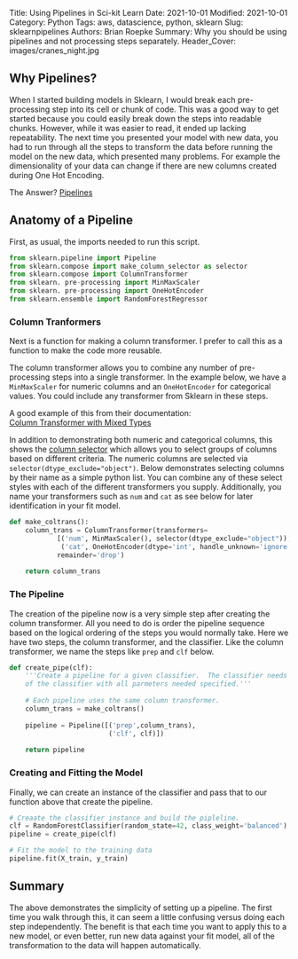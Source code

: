Title: Using Pipelines in Sci-kit Learn
Date: 2021-10-01
Modified: 2021-10-01
Category: Python
Tags: aws, datascience, python, sklearn
Slug: sklearnpipelines
Authors: Brian Roepke
Summary: Why you should be using pipelines and not processing steps separately.
Header_Cover: images/cranes_night.jpg

## Why Pipelines?

When I started building models in Sklearn, I would break each pre-processing step into its cell or chunk of code.  This was a good way to get started because you could easily break down the steps into readable chunks.  However, while it was easier to read, it ended up lacking repeatability.  The next time you presented your model with new data, you had to run through all the steps to transform the data before running the model on the new data, which presented many problems.  For example the dimensionality of your data can change if there are new columns created during One Hot Encoding.

The Answer? [Pipelines](https://scikit-learn.org/stable/modules/generated/sklearn.pipeline.Pipeline.html#sklearn.pipeline.Pipeline)

## Anatomy of a Pipeline

First, as usual, the imports needed to run this script.

```Python
from sklearn.pipeline import Pipeline
from sklearn.compose import make_column_selector as selector
from sklearn.compose import ColumnTransformer
from sklearn. pre-processing import MinMaxScaler
from sklearn. pre-processing import OneHotEncoder
from sklearn.ensemble import RandomForestRegressor
```

### Column Tranformers

Next is a function for making a column transformer.  I prefer to call this as a function to make the code more reusable.

The column transformer allows you to combine any number of pre-processing steps into a single transformer.  In the example below, we have a `MinMaxScaler` for numeric columns and an `OneHotEncoder` for categorical values.  You could include any transformer from Sklearn in these steps.

A good example of this from their documentation:  
[Column Transformer with Mixed Types](https://scikit-learn.org/stable/auto_examples/compose/plot_column_transformer_mixed_types.html#sphx-glr-auto-examples-compose-plot-column-transformer-mixed-types-py)

In addition to demonstrating both numeric and categorical columns, this shows the [column selector](https://scikit-learn.org/stable/modules/generated/sklearn.compose.make_column_selector.html) which allows you to select groups of columns based on different criteria.  The numeric columns are selected via `selector(dtype_exclude="object")`.  Below demonstrates selecting columns by their name as a simple python list.  You can combine any of these select styles with each of the different transformers you supply.  Additionally, you name your transformers such as `num` and `cat` as see below for later identification in your fit model. 


```python
def make_coltrans():
    column_trans = ColumnTransformer(transformers=
            [('num', MinMaxScaler(), selector(dtype_exclude="object")),
             ('cat', OneHotEncoder(dtype='int', handle_unknown='ignore'), ['CAT_FIELD_ONE', 'CAT_FIELD_TWO'])],
            remainder='drop')
    
    return column_trans
```

### The Pipeline

The creation of the pipeline now is a very simple step after creating the column transformer.  All you need to do is order the pipeline sequence based on the logical ordering of the steps you would normally take.  Here we have two steps, the column transformer, and the classifier.  Like the column transformer, we name the steps like `prep` and `clf` below.

```python
def create_pipe(clf):
    '''Create a pipeline for a given classifier.  The classifier needs to be an instance
    of the classifier with all parmeters needed specified.'''
    
    # Each pipeline uses the same column transformer.  
    column_trans = make_coltrans()
    
    pipeline = Pipeline([('prep',column_trans),
                         ('clf', clf)])
     
    return pipeline
```

### Creating and Fitting the Model

Finally, we can create an instance of the classifier and pass that to our function above that create the pipeline.

```python
# Creaate the classifier instance and build the pipleline.
clf = RandomForestClassifier(random_state=42, class_weight='balanced')
pipeline = create_pipe(clf)

# Fit the model to the training data
pipeline.fit(X_train, y_train)

```

## Summary

The above demonstrates the simplicity of setting up a pipeline.  The first time you walk through this, it can seem a little confusing versus doing each step independently.  The benefit is that each time you want to apply this to a new model, or even better, run new data against your fit model, all of the transformation to the data will happen automatically. 